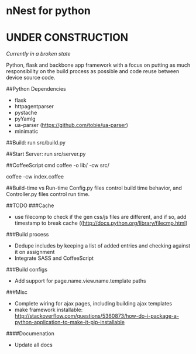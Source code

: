 nNest for python
=====

# UNDER CONSTRUCTION

*Currently in a broken state*

Python, flask and backbone app framework with a focus on putting as much responsibility on the build process as possible and code reuse between device source code.

##Python Dependencies
* flask
* httpagentparser
* pystache
* pyYamlg
* ua-parser (https://github.com/tobie/ua-parser)
* minimatic

##Build:
run src/build.py

##Start Server:
run src/server.py

##CoffeeScript cmd
coffee -o lib/ -cw src/

coffee -cw index.coffee

##Build-time vs Run-time
Config.py files control build time behavior, and Controller.py files control run time.

##TODO
###Cache 
* use filecomp to check if the gen css/js files are different, and if so, add timestamp to break cache ((http://docs.python.org/library/filecmp.html)

###Build process
* Dedupe includes by keeping a list of added entries and checking against it on assignment
* Integrate SASS and CoffeeScript

###Build configs
* Add support for page.name.view.name.template paths

###Misc
* Complete wiring for ajax pages, including building ajax templates
* make framework installable: http://stackoverflow.com/questions/5360873/how-do-i-package-a-python-application-to-make-it-pip-installable

####Documenation
* Update all docs
